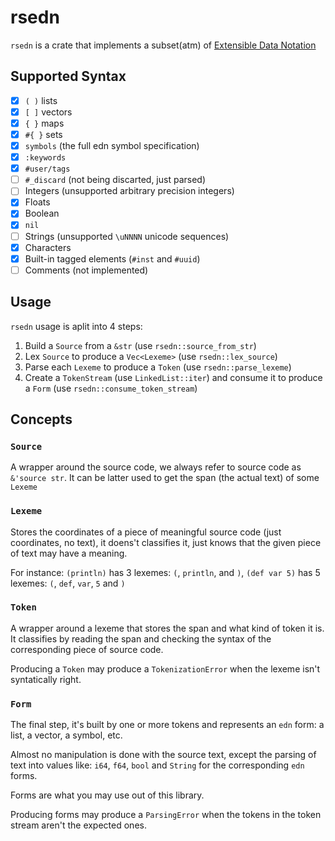 # rsedn

`rsedn` is a crate that implements a subset(atm) of [Extensible Data Notation](https://github.com/edn-format/edn)

## Supported Syntax

- [x] `( )` lists
- [x] `[ ]` vectors
- [x] `{ }` maps
- [x] `#{ }` sets
- [x] `symbols` (the full edn symbol specification)
- [x] `:keywords`
- [x] `#user/tags`
- [ ] `#_discard` (not being discarted, just parsed)
- [ ] Integers (unsupported arbitrary precision integers)
- [x] Floats
- [x] Boolean
- [x] `nil`
- [ ] Strings (unsupported `\uNNNN` unicode sequences)
- [x] Characters
- [x] Built-in tagged elements (`#inst` and `#uuid`)
- [ ] Comments (not implemented)

## Usage

`rsedn` usage is aplit into 4 steps:

1. Build a `Source` from a `&str` (use `rsedn::source_from_str`)
2. Lex `Source` to produce a `Vec<Lexeme>` (use `rsedn::lex_source`)
3. Parse each `Lexeme` to produce a `Token` (use `rsedn::parse_lexeme`)
4. Create a `TokenStream` (use `LinkedList::iter`) and consume it to produce a `Form` (use `rsedn::consume_token_stream`)

## Concepts

### `Source`

A wrapper around the source code, we always refer to source code as `&'source str`. It can be latter used to get the span (the actual text) of some `Lexeme`

### `Lexeme` 

Stores the coordinates of a piece of meaningful source code (just coordinates, no text), it doens't classifies it, just knows that the given piece of text may have a meaning.

For instance: `(println)` has 3 lexemes: `(`, `println`, and `)`, `(def var 5)` has 5 lexemes: `(`, `def`, `var`, `5` and `)`

### `Token`

A wrapper around a lexeme that stores the span and what kind of token it is. It classifies by reading the span and checking the syntax of the corresponding piece of source code.

Producing a `Token` may produce a `TokenizationError` when the lexeme isn't syntatically right.

### `Form`

The final step, it's built by one or more tokens and represents an `edn` form: a list, a vector, a symbol, etc.

Almost no manipulation is done with the source text, except the parsing of text into values like: `i64`, `f64`, `bool` and `String` for the corresponding `edn` forms.

Forms are what you may use out of this library.

Producing forms may produce a `ParsingError` when the tokens in the token stream aren't the expected ones.